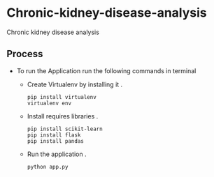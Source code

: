# Chronic-kidney-disease-analysis
Chronic kidney disease analysis


## Process

* To run the Application run the following commands in terminal
  * Create Virtualenv by installing it .
  
    ```shell
    pip install virtualenv
    virtualenv env
    ```
  * Install requires libraries .
  
    ```shell
    pip install scikit-learn
    pip install flask
    pip install pandas
    ```
  * Run the application .
  
    ```shell
    python app.py
    ```
  
